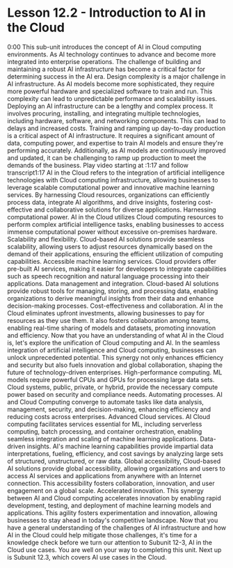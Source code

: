 # Lesson 12.2 - Introduction to AI in the Cloud

0:00
This sub-unit introduces the concept of AI in Cloud computing environments. As AI technology continues to advance and become more integrated into enterprise operations. The challenge of building and maintaining a robust AI infrastructure has become a critical factor for determining success in the AI era. Design complexity is a major challenge in AI infrastructure. As AI models become more sophisticated, they require more powerful hardware and specialized software to train and run. This complexity can lead to unpredictable performance and scalability issues. Deploying an AI infrastructure can be a lengthy and complex process. It involves procuring, installing, and integrating multiple technologies, including hardware, software, and networking components. This can lead to delays and increased costs. Training and ramping up day-to-day production is a critical aspect of AI infrastructure. It requires a significant amount of data, computing power, and expertise to train AI models and ensure they're performing accurately. Additionally, as AI models are continuously improved and updated, it can be challenging to ramp up production to meet the demands of the business.
Play video starting at :1:17 and follow transcript1:17
AI in the Cloud refers to the integration of artificial intelligence technologies with Cloud computing infrastructure, allowing businesses to leverage scalable computational power and innovative machine learning services. By harnessing Cloud resources, organizations can efficiently process data, integrate AI algorithms, and drive insights, fostering cost-effective and collaborative solutions for diverse applications. Harnessing computational power. AI in the Cloud utilizes Cloud computing resources to perform complex artificial intelligence tasks, enabling businesses to access immense computational power without excessive on-premises hardware. Scalability and flexibility. Cloud-based AI solutions provide seamless scalability, allowing users to adjust resources dynamically based on the demand of their applications, ensuring the efficient utilization of computing capabilities. Accessible machine learning services. Cloud providers offer pre-built AI services, making it easier for developers to integrate capabilities such as speech recognition and natural language processing into their applications. Data management and integration. Cloud-based AI solutions provide robust tools for managing, storing, and processing data, enabling organizations to derive meaningful insights from their data and enhance decision-making processes. Cost-effectiveness and collaboration. AI in the Cloud eliminates upfront investments, allowing businesses to pay for resources as they use them. It also fosters collaboration among teams, enabling real-time sharing of models and datasets, promoting innovation and efficiency. Now that you have an understanding of what AI in the Cloud is, let's explore the unification of Cloud computing and AI. In the seamless integration of artificial intelligence and Cloud computing, businesses can unlock unprecedented potential. This synergy not only enhances efficiency and security but also fuels innovation and global collaboration, shaping the future of technology-driven enterprises. High-performance computing. ML models require powerful CPUs and GPUs for processing large data sets. Cloud systems, public, private, or hybrid, provide the necessary compute power based on security and compliance needs. Automating processes. AI and Cloud Computing converge to automate tasks like data analysis, management, security, and decision-making, enhancing efficiency and reducing costs across enterprises. Advanced Cloud services. AI Cloud computing facilitates services essential for ML, including serverless computing, batch processing, and container orchestration, enabling seamless integration and scaling of machine learning applications. Data-driven insights. AI's machine learning capabilities provide impartial data interpretations, fueling, efficiency, and cost savings by analyzing large sets of structured, unstructured, or raw data. Global accessibility, Cloud-based AI solutions provide global accessibility, allowing organizations and users to access AI services and applications from anywhere with an Internet connection. This accessibility fosters collaboration, innovation, and user engagement on a global scale. Accelerated innovation. This synergy between AI and Cloud computing accelerates innovation by enabling rapid development, testing, and deployment of machine learning models and applications. This agility fosters experimentation and innovation, allowing businesses to stay ahead in today's competitive landscape. Now that you have a general understanding of the challenges of AI infrastructure and how AI in the Cloud could help mitigate those challenges, it's time for a knowledge check before we turn our attention to Subunit 12-3, AI in the Cloud use cases. You are well on your way to completing this unit. Next up is Subunit 12.3, which covers AI use cases in the Cloud.